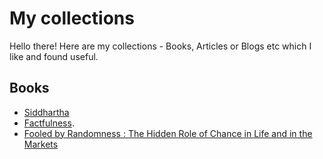 # My collections
Hello there!
Here are my collections - Books, Articles or Blogs etc which I like and found useful. 
## Books
  - [Siddhartha](https://www.amazon.in/Siddhartha-Hermann-Hesse/dp/817234368X/ref=sr_1_1_sspa?crid=2JJHU9OK4MV5P&dib=eyJ2IjoiMSJ9.j9ZTvDwURcQwI2aeViMdCAFrXy55vygwv5CqbrZvkWl-wNmMBC-YYKtdw61UaZJPqZTeDRH0gY0IAnImlywJS4reUPvZVOApzOR4Xlno-Qa-9PH1i-NtkCTLW8-CKzhgS2T7kJ-Pmuk-_DBIZgVaULvk7iKSiCM3w1J8XTnxcJQFgmzHUmiWPqWP4bOgJVrruo-u0mhFzXsP4F-z7s6g7f1DTq5VoutKupfehpPgSTQ.WAWBY0JUCU36TNW7qLcmi6-iiCXkrg5Zg0rshX405Ck&dib_tag=se&keywords=Siddhartha&qid=1711731653&sprefix=siddhartha+%2Caps%2C251&sr=8-1-spons&sp_csd=d2lkZ2V0TmFtZT1zcF9hdGY&psc=1)
  - [Factfulness](https://www.amazon.in/Factfulness-Reasons-Wrong-Things-Better/dp/1473637465/ref=sr_1_1?crid=2B4JSK7QMTRFA&dib=eyJ2IjoiMSJ9.L3rGUCqtPTZdA4_DWrBDS71a9OU67yEN3VZUEKmOqNTgNpoUld5xrTHC_Y9hBWx9FFOgiqRmsG42X5SiPP6ji0mesWpdP6h6bz2nfAom9DhrVbQFfmve2XlkPs1o0uIdSorT7Ccih9d0tNF-u5Gu2Uga-5zzBxZ_6f9kRB_qUo40tsmKtWkWTQK8LwV6NTAq86otfiO7fZ3iJGl5mfmI21B-jptbN9p5WFaOw4X0cPg.XbcHfIFh8hhMp8kXd6UbQrzcDqu94LwI0Yr33lT26jk&dib_tag=se&keywords=Factfulness&qid=1711731866&s=books&sprefix=factfulness+%2Cstripbooks%2C328&sr=1-1).
  - [Fooled by Randomness : The Hidden Role of Chance in Life and in the Markets](https://www.amazon.in/Fooled-Randomness-Hidden-Chance-Markets/dp/0141031484/ref=tmm_pap_swatch_0?_encoding=UTF8&qid=&sr=)
